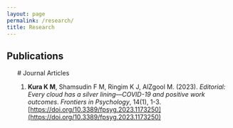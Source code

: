 ```yaml
---
layout: page
permalink: /research/
title: Research
---
```


<h2>Publications</h2>
<ul>
# Journal Articles

1. **Kura K M**, Shamsudin F M, Ringim K J, AlZgool M. (2023). *Editorial: Every cloud has a silver lining—COVID-19 and positive work outcomes*. _Frontiers in Psychology_, 14(1), 1-3. [https://doi.org/10.3389/fpsyg.2023.1173250](https://doi.org/10.3389/fpsyg.2023.1173250)


		
